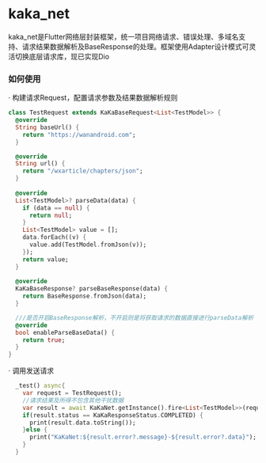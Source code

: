 # kaka_net
kaka_net是Flutter网络层封装框架，统一项目网络请求、错误处理、多域名支持、请求结果数据解析及BaseResponse的处理。框架使用Adapter设计模式可灵活切换底层请求库，现已实现Dio

### 如何使用
· 构建请求Request，配置请求参数及结果数据解析规则

```dart
class TestRequest extends KaKaBaseRequest<List<TestModel>> {
  @override
  String baseUrl() {
    return "https://wanandroid.com";
  }

  @override
  String url() {
    return "/wxarticle/chapters/json";
  }
  
  @override
  List<TestModel>? parseData(data) {
    if (data == null) {
      return null;
    }
    List<TestModel> value = [];
    data.forEach((v) {
      value.add(TestModel.fromJson(v));
    });
    return value;
  }
  
  @override
  KaKaBaseResponse? parseBaseResponse(data) {
    return BaseResponse.fromJson(data);
  }

  ///是否开启BaseResponse解析，不开启则是将获取请求的数据直接进行parseData解析
  @override
  bool enableParseBaseData() {
    return true;
  }
}
```
· 调用发送请求

```dart
  _test() async{
    var request = TestRequest();
    //请求结果及所得不包含其他干扰数据
    var result = await KaKaNet.getInstance().fire<List<TestModel>>(request);
    if(result.status == KaKaResponseStatus.COMPLETED) {
      print(result.data.toString());
    }else {
      print("KaKaNet:${result.error?.message}-${result.error?.data}");
    }
  }
```
